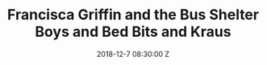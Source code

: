 ---
title: "Francisca Griffin and the Bus Shelter Boys and Bed Bits and Kraus"
date: 2018-12-7 08:30:00 Z
categories:
    - alistair_galbraith
    - francisca_griffin
    - kraus
    - bed_bits
parent: Gigs
better_placeholders: true
venue: The Crown Hotel
media:
    Alistair Galbraith:
            mp3:
                -   title: Full Set
            vid:
                -   link: ln_1IyfP8BU
    Kraus:
            mp3:
                -   title: Full Set
            vid:
                -   link: 3H6U0gqzSSM
                -   link: vmaHjS60RCo
    Francisca Griffin:
            mp3:
                -   title: Full Set
            vid:
                -   title: Martin
                    link: gNHUTQ1BTNs
                -   title: Falling Light
                    link: bHv6D8L_nXw
    Bed Bits:
            mp3:
                -   title: Full Set
            vid:
                -   link: KtIwTYFH28g
                -   link: Qpocyc92ImE
---